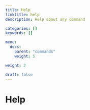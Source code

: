 ```yaml
---
title: Help
linktitle: help
description: Help about any command

categories: []
keywords: []

menu:
  docs:
    parent: "commands"
    weight: 5

weight: 2

draft: false
---
```


# Help
